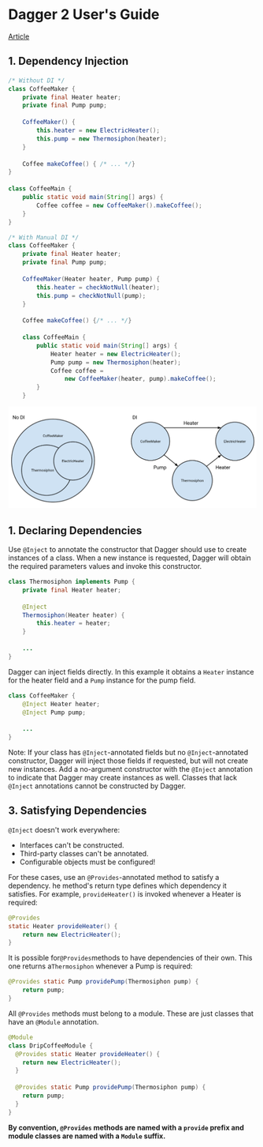# Dagger 2 User's Guide

[Article](https://google.github.io/dagger/users-guide)

## 1\. Dependency Injection

```java
/* Without DI */
class CoffeeMaker {
    private final Heater heater;
    private final Pump pump;

    CoffeeMaker() {
        this.heater = new ElectricHeater();
        this.pump = new Thermosiphon(heater);
    }

    Coffee makeCoffee() { /* ... */}
}

class CoffeeMain {
    public static void main(String[] args) {
        Coffee coffee = new CoffeeMaker().makeCoffee();
    }
}
```

```java
/* With Manual DI */
class CoffeeMaker {
    private final Heater heater;
    private final Pump pump;

    CoffeeMaker(Heater heater, Pump pump) {
        this.heater = checkNotNull(heater);
        this.pump = checkNotNull(pump);
    }

    Coffee makeCoffee() {/* ... */}

    class CoffeeMain {
        public static void main(String[] args) {
            Heater heater = new ElectricHeater();
            Pump pump = new Thermosiphon(heater);
            Coffee coffee =
                new CoffeeMaker(heater, pump).makeCoffee();
        }
    }
```

![DI in pictures](assets/di_in_pictures.png)

## 1\. Declaring Dependencies

Use `@Inject` to annotate the constructor that Dagger should use to create instances of a class. When a new instance is requested, Dagger will obtain the required parameters values and invoke this constructor.

```java
class Thermosiphon implements Pump {
    private final Heater heater;

    @Inject
    Thermosiphon(Heater heater) {
        this.heater = heater;
    }

    ...
}
```

Dagger can inject fields directly. In this example it obtains a `Heater` instance for the heater field and a `Pump` instance for the pump field.

```java
class CoffeeMaker {
    @Inject Heater heater;
    @Inject Pump pump;

    ...
}
```

Note: If your class has `@Inject`-annotated fields but no `@Inject`-annotated constructor, Dagger will inject those fields if requested, but will not create new instances. Add a no-argument constructor with the `@Inject` annotation to indicate that Dagger may create instances as well. Classes that lack `@Inject` annotations cannot be constructed by Dagger.

## 3\. Satisfying Dependencies

`@Inject` doesn't work everywhere:

- Interfaces can't be constructed.
- Third-party classes can't be annotated.
- Configurable objects must be configured!

For these cases, use an `@Provides`-annotated method to satisfy a dependency. he method's return type defines which dependency it satisfies. For example, `provideHeater()` is invoked whenever a Heater is required:

```java
@Provides
static Heater provideHeater() {
    return new ElectricHeater();
}
```

It is possible for`@Provides`methods to have dependencies of their own. This one returns a`Thermosiphon` whenever a Pump is required:

```java
@Provides static Pump providePump(Thermosiphon pump) {
    return pump;
}
```

All `@Provides` methods must belong to a module. These are just classes that have an `@Module` annotation.

```java
@Module
class DripCoffeeModule {
  @Provides static Heater provideHeater() {
    return new ElectricHeater();
  }

  @Provides static Pump providePump(Thermosiphon pump) {
    return pump;
  }
}
```

**By convention, `@Provides` methods are named with a `provide` prefix and module classes are named with a `Module` suffix.**
